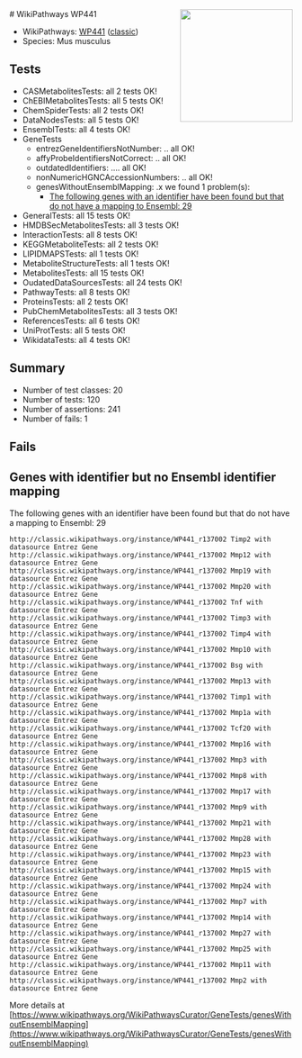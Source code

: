 <img style="float: right; width: 200px" src="https://upload.wikimedia.org/wikipedia/commons/thumb/8/83/Wplogo_with_text_500.png/640px-Wplogo_with_text_500.png" />
# WikiPathways WP441

* WikiPathways: [WP441](https://wikipathways.org/pathways/WP441) ([classic](https://classic.wikipathways.org/instance/WP441))
* Species: Mus musculus
## Tests
* CASMetabolitesTests: all 2 tests OK!
* ChEBIMetabolitesTests: all 5 tests OK!
* ChemSpiderTests: all 2 tests OK!
* DataNodesTests: all 5 tests OK!
* EnsemblTests: all 4 tests OK!
* GeneTests
    * entrezGeneIdentifiersNotNumber: .. all OK!
    * affyProbeIdentifiersNotCorrect: .. all OK!
    * outdatedIdentifiers: .... all OK!
    * nonNumericHGNCAccessionNumbers: .. all OK!
    * genesWithoutEnsemblMapping: .x we found 1 problem(s):
        * [The following genes with an identifier have been found but that do not have a mapping to Ensembl: 29](#c4e54335)
* GeneralTests: all 15 tests OK!
* HMDBSecMetabolitesTests: all 3 tests OK!
* InteractionTests: all 8 tests OK!
* KEGGMetaboliteTests: all 2 tests OK!
* LIPIDMAPSTests: all 1 tests OK!
* MetaboliteStructureTests: all 1 tests OK!
* MetabolitesTests: all 15 tests OK!
* OudatedDataSourcesTests: all 24 tests OK!
* PathwayTests: all 8 tests OK!
* ProteinsTests: all 2 tests OK!
* PubChemMetabolitesTests: all 3 tests OK!
* ReferencesTests: all 6 tests OK!
* UniProtTests: all 5 tests OK!
* WikidataTests: all 4 tests OK!


## Summary

* Number of test classes: 20
* Number of tests: 120
* Number of assertions: 241
* Number of fails: 1

## Fails

<a name="c4e54335" />

## Genes with identifier but no Ensembl identifier mapping

The following genes with an identifier have been found but that do not have a mapping to Ensembl: 29
```
http://classic.wikipathways.org/instance/WP441_r137002 Timp2 with datasource Entrez Gene
http://classic.wikipathways.org/instance/WP441_r137002 Mmp12 with datasource Entrez Gene
http://classic.wikipathways.org/instance/WP441_r137002 Mmp19 with datasource Entrez Gene
http://classic.wikipathways.org/instance/WP441_r137002 Mmp20 with datasource Entrez Gene
http://classic.wikipathways.org/instance/WP441_r137002 Tnf with datasource Entrez Gene
http://classic.wikipathways.org/instance/WP441_r137002 Timp3 with datasource Entrez Gene
http://classic.wikipathways.org/instance/WP441_r137002 Timp4 with datasource Entrez Gene
http://classic.wikipathways.org/instance/WP441_r137002 Mmp10 with datasource Entrez Gene
http://classic.wikipathways.org/instance/WP441_r137002 Bsg with datasource Entrez Gene
http://classic.wikipathways.org/instance/WP441_r137002 Mmp13 with datasource Entrez Gene
http://classic.wikipathways.org/instance/WP441_r137002 Timp1 with datasource Entrez Gene
http://classic.wikipathways.org/instance/WP441_r137002 Mmp1a with datasource Entrez Gene
http://classic.wikipathways.org/instance/WP441_r137002 Tcf20 with datasource Entrez Gene
http://classic.wikipathways.org/instance/WP441_r137002 Mmp16 with datasource Entrez Gene
http://classic.wikipathways.org/instance/WP441_r137002 Mmp3 with datasource Entrez Gene
http://classic.wikipathways.org/instance/WP441_r137002 Mmp8 with datasource Entrez Gene
http://classic.wikipathways.org/instance/WP441_r137002 Mmp17 with datasource Entrez Gene
http://classic.wikipathways.org/instance/WP441_r137002 Mmp9 with datasource Entrez Gene
http://classic.wikipathways.org/instance/WP441_r137002 Mmp21 with datasource Entrez Gene
http://classic.wikipathways.org/instance/WP441_r137002 Mmp28 with datasource Entrez Gene
http://classic.wikipathways.org/instance/WP441_r137002 Mmp23 with datasource Entrez Gene
http://classic.wikipathways.org/instance/WP441_r137002 Mmp15 with datasource Entrez Gene
http://classic.wikipathways.org/instance/WP441_r137002 Mmp24 with datasource Entrez Gene
http://classic.wikipathways.org/instance/WP441_r137002 Mmp7 with datasource Entrez Gene
http://classic.wikipathways.org/instance/WP441_r137002 Mmp14 with datasource Entrez Gene
http://classic.wikipathways.org/instance/WP441_r137002 Mmp27 with datasource Entrez Gene
http://classic.wikipathways.org/instance/WP441_r137002 Mmp25 with datasource Entrez Gene
http://classic.wikipathways.org/instance/WP441_r137002 Mmp11 with datasource Entrez Gene
http://classic.wikipathways.org/instance/WP441_r137002 Mmp2 with datasource Entrez Gene
```

More details at [https://www.wikipathways.org/WikiPathwaysCurator/GeneTests/genesWithoutEnsemblMapping](https://www.wikipathways.org/WikiPathwaysCurator/GeneTests/genesWithoutEnsemblMapping)


